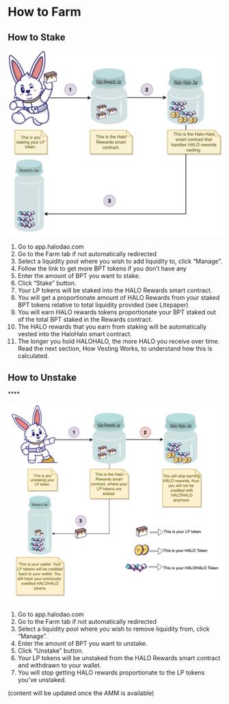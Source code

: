 # How to Farm

## **How to Stake**

![](../.gitbook/assets/image%20%2810%29.png)

1. Go to app.halodao.com
2. Go to the Farm tab if not automatically redirected
3. Select a liquidity pool where you wish to add liquidity to, click “Manage”.
4. Follow the link to get more BPT tokens if you don’t have any
5. Enter the amount of BPT you want to stake. 
6. Click “Stake” button.
7. Your LP tokens will be staked into the HALO Rewards smart contract. 
8. You will get a proportionate amount of HALO Rewards from your staked BPT tokens relative to total liquidity provided \(see Litepaper\)
9. You will earn HALO rewards tokens proportionate your BPT staked out of the total BPT staked in the Rewards contract. 
10. The HALO rewards that you earn from staking will be automatically vested into the HaloHalo smart contract.
11. The longer you hold HALOHALO, the more HALO you receive over time. Read the next section, How Vesting Works, to understand how this is calculated. 

##  **How to Unstake**

\*\*\*\*

![](../.gitbook/assets/image%20%2812%29.png)

1. Go to app.halodao.com
2. Go to the Farm tab if not automatically redirected
3. Select a liquidity pool where you wish to remove liquidity from, click “Manage”.
4. Enter the amount of BPT you want to unstake. 
5. Click “Unstake” button.
6. Your LP tokens will be unstaked from the HALO Rewards smart contract and withdrawn to your wallet. 
7. You will stop getting HALO rewards proportionate to the LP tokens you've unstaked. 

\(content will be updated once the AMM is available\)

